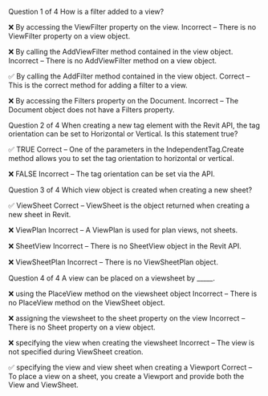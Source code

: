 Question 1 of 4
How is a filter added to a view?

❌ By accessing the ViewFilter property on the view.
Incorrect – There is no ViewFilter property on a view object.

❌ By calling the AddViewFilter method contained in the view object.
Incorrect – There is no AddViewFilter method on a view object.

✅ By calling the AddFilter method contained in the view object.
Correct – This is the correct method for adding a filter to a view.

❌ By accessing the Filters property on the Document.
Incorrect – The Document object does not have a Filters property.

Question 2 of 4
When creating a new tag element with the Revit API, the tag orientation can be set to Horizontal or Vertical. Is this statement true?

✅ TRUE
Correct – One of the parameters in the IndependentTag.Create method allows you to set the tag orientation to horizontal or vertical.

❌ FALSE
Incorrect – The tag orientation can be set via the API.

Question 3 of 4
Which view object is created when creating a new sheet?

✅ ViewSheet
Correct – ViewSheet is the object returned when creating a new sheet in Revit.

❌ ViewPlan
Incorrect – A ViewPlan is used for plan views, not sheets.

❌ SheetView
Incorrect – There is no SheetView object in the Revit API.

❌ ViewSheetPlan
Incorrect – There is no ViewSheetPlan object.

Question 4 of 4
A view can be placed on a viewsheet by _____.

❌ using the PlaceView method on the viewsheet object
Incorrect – There is no PlaceView method on the ViewSheet object.

❌ assigning the viewsheet to the sheet property on the view
Incorrect – There is no Sheet property on a view object.

❌ specifying the view when creating the viewsheet
Incorrect – The view is not specified during ViewSheet creation.

✅ specifying the view and view sheet when creating a Viewport
Correct – To place a view on a sheet, you create a Viewport and provide both the View and ViewSheet.
